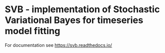 SVB - implementation of Stochastic Variational Bayes for timeseries model fitting
=================================================================================

For documentation see <https://svb.readthedocs.io/>

